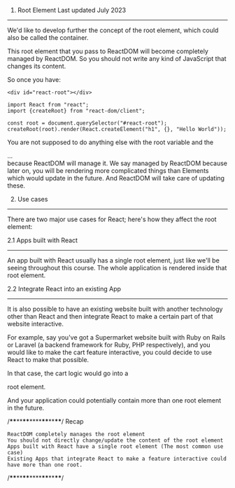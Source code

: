 1. Root Element
   Last updated July 2023

---

We'd like to develop further the concept of the root element, which could also be called the container.

This root element that you pass to ReactDOM will become completely managed by ReactDOM. So you should not write any kind of JavaScript that changes its content.

So once you have:

```
<div id="react-root"></div>
```

```
import React from "react";
import {createRoot} from "react-dom/client";

const root = document.querySelector("#react-root");
createRoot(root).render(React.createElement("h1", {}, "Hello World"));
```

You are not supposed to do anything else with the root variable and the <div id="react-root">...</div> because ReactDOM will manage it.
We say managed by ReactDOM because later on, you will be rendering more complicated things than Elements which would update in the future. And ReactDOM will take care of updating these.

2. Use cases

---

There are two major use cases for React; here's how they affect the root element:

2.1 Apps built with React

---

An app built with React usually has a single root element, just like we'll be seeing throughout this course.
The whole application is rendered inside that root element.

2.2 Integrate React into an existing App

---

It is also possible to have an existing website built with another technology other than React and then integrate React to make a certain part of that website interactive.

For example, say you've got a Supermarket website built with Ruby on Rails or Laravel (a backend framework for Ruby, PHP respectively), and you would like to make the cart feature interactive, you could decide to use React to make that possible.

In that case, the cart logic would go into a <div id="react-cart"></div> root element.

And your application could potentially contain more than one root element in the future.

/**********\*\***********\*\***********\*\***********\*\*\*\***********\*\***********\*\***********\*\***********/
Recap

    ReactDOM completely manages the root element
    You should not directly change/update the content of the root element
    Apps built with React have a single root element (The most common use case)
    Existing Apps that integrate React to make a feature interactive could have more than one root.

/**********\*\***********\*\***********\*\***********\*\*\*\***********\*\***********\*\***********\*\***********/
